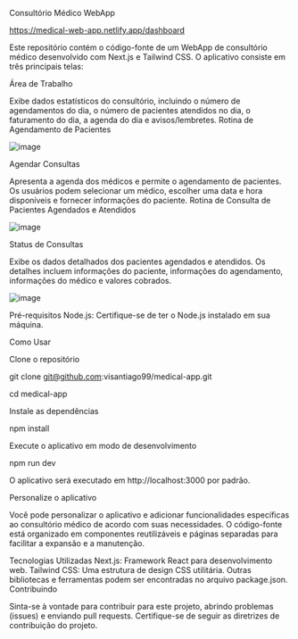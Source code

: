 Consultório Médico WebApp

https://medical-web-app.netlify.app/dashboard

Este repositório contém o código-fonte de um WebApp de consultório médico desenvolvido com Next.js e Tailwind CSS. O aplicativo consiste em três principais telas:

Área de Trabalho

Exibe dados estatísticos do consultório, incluindo o número de agendamentos do dia, o número de pacientes atendidos no dia, o faturamento do dia, a agenda do dia e avisos/lembretes.
Rotina de Agendamento de Pacientes

![image](../../medical-app/medical-app/public/readme1.jpg)

Agendar Consultas

Apresenta a agenda dos médicos e permite o agendamento de pacientes. Os usuários podem selecionar um médico, escolher uma data e hora disponíveis e fornecer informações do paciente.
Rotina de Consulta de Pacientes Agendados e Atendidos

![image](../../medical-app/medical-app/public/readme2.jpg)


Status de Consultas

Exibe os dados detalhados dos pacientes agendados e atendidos. Os detalhes incluem informações do paciente, informações do agendamento, informações do médico e valores cobrados.

![image](../../medical-app/medical-app/public/readme3.jpg)


Pré-requisitos
Node.js: Certifique-se de ter o Node.js instalado em sua máquina.


Como Usar

Clone o repositório


git clone git@github.com:visantiago99/medical-app.git

cd medical-app

Instale as dependências

npm install

Execute o aplicativo em modo de desenvolvimento

npm run dev

O aplicativo será executado em http://localhost:3000 por padrão.

Personalize o aplicativo

Você pode personalizar o aplicativo e adicionar funcionalidades específicas ao consultório médico de acordo com suas necessidades. O código-fonte está organizado em componentes reutilizáveis e páginas separadas para facilitar a expansão e a manutenção.

Tecnologias Utilizadas
Next.js: Framework React para desenvolvimento web.
Tailwind CSS: Uma estrutura de design CSS utilitária.
Outras bibliotecas e ferramentas podem ser encontradas no arquivo package.json.
Contribuindo

Sinta-se à vontade para contribuir para este projeto, abrindo problemas (issues) e enviando pull requests. Certifique-se de seguir as diretrizes de contribuição do projeto.
